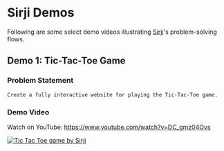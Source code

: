 # Sirji Demos

Following are some select demo videos illustrating [Sirji](https://github.com/sirji-ai/sirji)'s problem-solving flows.

## Demo 1: Tic-Tac-Toe Game

### Problem Statement

```
Create a fully interactive website for playing the Tic-Tac-Toe game.
```

### Demo Video

Watch on YouTube: https://www.youtube.com/watch?v=DC_gmz04Ovs

[![Tic Tac Toe game by Sirji](https://github.com/sirji-ai/sirji/assets/7627517/fff071a6-f019-4797-ad44-55d7670e819f)](https://www.youtube.com/watch?v=DC_gmz04Ovs)

